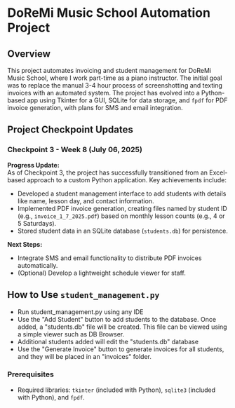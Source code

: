 # DoReMi Music School Automation Project

## Overview
This project automates invoicing and student management for DoReMi Music School, where I work part-time as a piano instructor. The initial goal was to replace the manual 3-4 hour process of screenshotting and texting invoices with an automated system. The project has evolved into a Python-based app using Tkinter for a GUI, SQLite for data storage, and `fpdf` for PDF invoice generation, with plans for SMS and email integration.

## Project Checkpoint Updates

### Checkpoint 3 - Week 8 (July 06, 2025)
**Progress Update:**  
As of Checkpoint 3, the project has successfully transitioned from an Excel-based approach to a custom Python application. Key achievements include:
- Developed a student management interface to add students with details like name, lesson day, and contact information.
- Implemented PDF invoice generation, creating files named by student ID (e.g., `invoice_1_7_2025.pdf`) based on monthly lesson counts (e.g., 4 or 5 Saturdays).
- Stored student data in an SQLite database (`students.db`) for persistence.

**Next Steps:**  
- Integrate SMS and email functionality to distribute PDF invoices automatically.
- (Optional) Develop a lightweight schedule viewer for staff.

## How to Use `student_management.py`
- Run student_management.py using any IDE
- Use the "Add Student" button to add students to the database. Once added, a "students.db" file will be created. This file can be viewed using a simple viewer such as DB Browser.
- Additional students added will edit the "students.db" database
- Use the "Generate Invoice" button to generate invoices for all students, and they will be placed in an "invoices" folder.

### Prerequisites
- Required libraries: `tkinter` (included with Python), `sqlite3` (included with Python), and `fpdf`.
